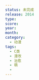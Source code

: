 ```yaml
---
status: 未完成
release: 2014
type:
score:
year:
month:
category:
  - 动漫
tags:
  - C类
  - 漫改
  - 治愈
  - 萌
  - 
---
```

